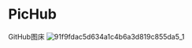 # PicHub
GitHub图床
![91f9fdac5d634a1c4b6a3d819c855da5_1](https://github.com/luoyang871111/PicHub/assets/52514896/e7d838d7-40a7-46dd-b55b-7fdecaef5f15)
